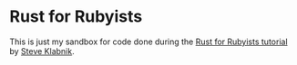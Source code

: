 # Rust for Rubyists

This is just my sandbox for code done during the [Rust for Rubyists tutorial](http://www.rustforrubyists.com/index.html) by [Steve Klabnik](http://steveklabnik.com/).
